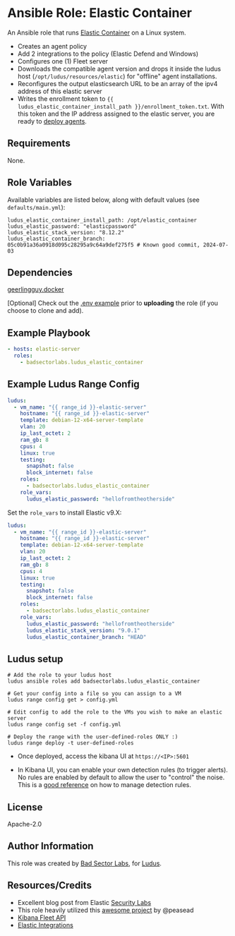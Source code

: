 # Ansible Role: Elastic Container

An Ansible role that runs [Elastic Container](https://github.com/peasead/elastic-container) on a Linux system.

- Creates an agent policy
- Add 2 integrations to the policy (Elastic Defend and Windows)
- Configures one (1) Fleet server
- Downloads the compatible agent version and drops it inside the ludus host (`/opt/ludus/resources/elastic`) for "offline" agent installations.
- Reconfigures the output elasticsearch URL to be an array of the ipv4 address of this elastic server
- Writes the enrollment token to `{{ ludus_elastic_container_install_path }}/enrollment_token.txt`. With this token and the IP address assigned to the elastic server, you are ready to [deploy agents](https://github.com/badsectorlabs/ludus_elastic_agent).

## Requirements

None.

## Role Variables

Available variables are listed below, along with default values (see `defaults/main.yml`):

    ludus_elastic_container_install_path: /opt/elastic_container
    ludus_elastic_password: "elasticpassword"
    ludus_elastic_stack_version: "8.12.2"
    ludus_elastic_container_branch: 05c0b91a36a0918d095c28295a9c64a9def275f5 # Known good commit, 2024-07-03

## Dependencies

[geerlingguy.docker](https://github.com/geerlingguy/ansible-role-docker)

[Optional] Check out the [.env example](./files/env.example) prior to **uploading** the role (if you choose to clone and add).

## Example Playbook

```yaml
- hosts: elastic-server
  roles:
    - badsectorlabs.ludus_elastic_container
```

## Example Ludus Range Config

```yaml
ludus:
  - vm_name: "{{ range_id }}-elastic-server"
    hostname: "{{ range_id }}-elastic-server"
    template: debian-12-x64-server-template
    vlan: 20
    ip_last_octet: 2
    ram_gb: 8
    cpus: 4
    linux: true
    testing:
      snapshot: false
      block_internet: false
    roles:
      - badsectorlabs.ludus_elastic_container
    role_vars:
      ludus_elastic_password: "hellofromtheotherside"
```

Set the `role_vars` to install Elastic v9.X:
```yaml
ludus:
  - vm_name: "{{ range_id }}-elastic-server"
    hostname: "{{ range_id }}-elastic-server"
    template: debian-12-x64-server-template
    vlan: 20
    ip_last_octet: 2
    ram_gb: 8
    cpus: 4
    linux: true
    testing:
      snapshot: false
      block_internet: false
    roles:
      - badsectorlabs.ludus_elastic_container
    role_vars:
      ludus_elastic_password: "hellofromtheotherside"
      ludus_elastic_stack_version: "9.0.1"
      ludus_elastic_container_branch: "HEAD"
```

## Ludus setup

```
# Add the role to your ludus host
ludus ansible roles add badsectorlabs.ludus_elastic_container

# Get your config into a file so you can assign to a VM
ludus range config get > config.yml

# Edit config to add the role to the VMs you wish to make an elastic server
ludus range config set -f config.yml

# Deploy the range with the user-defined-roles ONLY :)
ludus range deploy -t user-defined-roles
```

- Once deployed, access the kibana UI at `https://<IP>:5601`

- In Kibana UI, you can enable your own detection rules (to trigger alerts). No rules are enabled by default to allow the user to "control" the noise. This is a [good reference](https://www.elastic.co/guide/en/security/current/rules-ui-management.html) on how to manage detection rules.

## License

Apache-2.0

## Author Information

This role was created by [Bad Sector Labs](https://badsectorlabs.com/), for [Ludus](https://ludus.cloud/).

## Resources/Credits

- Excellent blog post from Elastic [Security Labs](https://www.elastic.co/security-labs/the-elastic-container-project)
- This role heavily utilized this [awesome project](https://github.com/peasead/elastic-container) by @peasead
- [Kibana Fleet API](https://www.elastic.co/guide/en/fleet/8.12/fleet-api-docs.html)
- [Elastic Integrations](https://www.elastic.co/guide/en/security/8.12/create-defend-policy-api.html)
